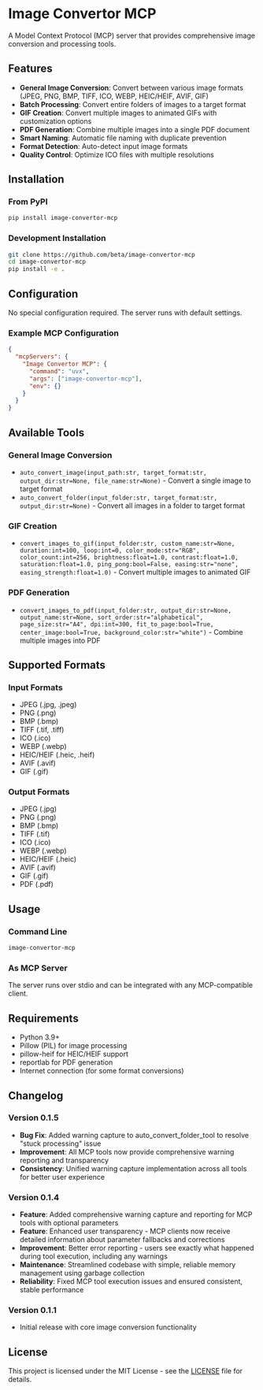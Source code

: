 # Image Convertor MCP

A Model Context Protocol (MCP) server that provides comprehensive image conversion and processing tools.

## Features

- **General Image Conversion**: Convert between various image formats (JPEG, PNG, BMP, TIFF, ICO, WEBP, HEIC/HEIF, AVIF, GIF)
- **Batch Processing**: Convert entire folders of images to a target format
- **GIF Creation**: Convert multiple images to animated GIFs with customization options
- **PDF Generation**: Combine multiple images into a single PDF document
- **Smart Naming**: Automatic file naming with duplicate prevention
- **Format Detection**: Auto-detect input image formats
- **Quality Control**: Optimize ICO files with multiple resolutions

## Installation

### From PyPI
```bash
pip install image-convertor-mcp
```

### Development Installation
```bash
git clone https://github.com/beta/image-convertor-mcp
cd image-convertor-mcp
pip install -e .
```

## Configuration

No special configuration required. The server runs with default settings.

### Example MCP Configuration

```json
{
  "mcpServers": {
    "Image Convertor MCP": {
      "command": "uvx",
      "args": ["image-convertor-mcp"],
      "env": {}
    }
  }
}
```

## Available Tools

### General Image Conversion
- `auto_convert_image(input_path:str, target_format:str, output_dir:str=None, file_name:str=None)` - Convert a single image to target format
- `auto_convert_folder(input_folder:str, target_format:str, output_dir:str=None)` - Convert all images in a folder to target format

### GIF Creation
- `convert_images_to_gif(input_folder:str, custom_name:str=None, duration:int=100, loop:int=0, color_mode:str="RGB", color_count:int=256, brightness:float=1.0, contrast:float=1.0, saturation:float=1.0, ping_pong:bool=False, easing:str="none", easing_strength:float=1.0)` - Convert multiple images to animated GIF

### PDF Generation
- `convert_images_to_pdf(input_folder:str, output_dir:str=None, output_name:str=None, sort_order:str="alphabetical", page_size:str="A4", dpi:int=300, fit_to_page:bool=True, center_image:bool=True, background_color:str="white")` - Combine multiple images into PDF

## Supported Formats

### Input Formats
- JPEG (.jpg, .jpeg)
- PNG (.png)
- BMP (.bmp)
- TIFF (.tif, .tiff)
- ICO (.ico)
- WEBP (.webp)
- HEIC/HEIF (.heic, .heif)
- AVIF (.avif)
- GIF (.gif)

### Output Formats
- JPEG (.jpg)
- PNG (.png)
- BMP (.bmp)
- TIFF (.tif)
- ICO (.ico)
- WEBP (.webp)
- HEIC/HEIF (.heic)
- AVIF (.avif)
- GIF (.gif)
- PDF (.pdf)

## Usage

### Command Line
```bash
image-convertor-mcp
```

### As MCP Server
The server runs over stdio and can be integrated with any MCP-compatible client.

## Requirements

- Python 3.9+
- Pillow (PIL) for image processing
- pillow-heif for HEIC/HEIF support
- reportlab for PDF generation
- Internet connection (for some format conversions)

## Changelog

### Version 0.1.5
- **Bug Fix**: Added warning capture to auto_convert_folder_tool to resolve "stuck processing" issue
- **Improvement**: All MCP tools now provide comprehensive warning reporting and transparency
- **Consistency**: Unified warning capture implementation across all tools for better user experience

### Version 0.1.4
- **Feature**: Added comprehensive warning capture and reporting for MCP tools with optional parameters
- **Feature**: Enhanced user transparency - MCP clients now receive detailed information about parameter fallbacks and corrections
- **Improvement**: Better error reporting - users see exactly what happened during tool execution, including any warnings
- **Maintenance**: Streamlined codebase with simple, reliable memory management using garbage collection
- **Reliability**: Fixed MCP tool execution issues and ensured consistent, stable performance

### Version 0.1.1
- Initial release with core image conversion functionality

## License

This project is licensed under the MIT License - see the [LICENSE](LICENSE) file for details.